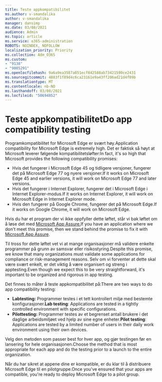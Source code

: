```yaml
---
title: Teste appkompatibilitet
ms.author: v-smandalika
author: v-smandalika
manager: dansimp
ms.date: 03/08/2021
audience: Admin
ms.topic: article
ms.service: o365-administration
ROBOTS: NOINDEX, NOFOLLOW
localization_priority: Priority
ms.collection: Adm_O365
ms.custom:
- "9138"
- "9005291"
ms.openlocfilehash: 9a6a9ea3587a851ecf842588ab73421590ce2431
ms.sourcegitcommit: 4883f1f89d4c6ca23161e9a43ff206ad21d4f09b
ms.translationtype: MT
ms.contentlocale: nb-NO
ms.lasthandoff: 03/08/2021
ms.locfileid: "50694852"
---
```

# <a name="do-app-compatibility-testing"></a><span data-ttu-id="b74a6-102">Teste appkompatibilitet</span><span class="sxs-lookup"><span data-stu-id="b74a6-102">Do app compatibility testing</span></span>

<span data-ttu-id="b74a6-103">Programkompatibilitet for Microsoft Edge er svært høy.</span><span class="sxs-lookup"><span data-stu-id="b74a6-103">Application compatibility for Microsoft Edge is extremely high.</span></span> <span data-ttu-id="b74a6-104">Det er faktisk så høyt at Microsoft leverer følgende kompatibilitetsløfter:</span><span class="sxs-lookup"><span data-stu-id="b74a6-104">In fact, it's so high that Microsoft provides the following compatibility promises:</span></span>
- <span data-ttu-id="b74a6-105">Hvis det fungerer i Microsoft Edge 45 og tidligere versjoner, fungerer det på Microsoft Edge 77 og nyere versjoner.</span><span class="sxs-lookup"><span data-stu-id="b74a6-105">If it works on Microsoft Edge 45 and earlier versions, it will work on Microsoft Edge 77 and later versions.</span></span>
- <span data-ttu-id="b74a6-106">Hvis det fungerer i Internet Explorer, fungerer det i Microsoft Edge i Internet Explorer-modus.</span><span class="sxs-lookup"><span data-stu-id="b74a6-106">If it works on Internet Explorer, it will work on Microsoft Edge in Internet Explorer mode.</span></span>
- <span data-ttu-id="b74a6-107">Hvis den fungerer på Google Chrome, fungerer det på Microsoft Edge.</span><span class="sxs-lookup"><span data-stu-id="b74a6-107">If it works on Google Chrome, it will work on Microsoft Edge.</span></span>

<span data-ttu-id="b74a6-108">Hvis du har et program der vi ikke oppfyller dette løftet, står vi bak løftet om å løse det med [Microsoft App Assure.](https://www.microsoft.com/fasttrack/microsoft-365/app-assure)</span><span class="sxs-lookup"><span data-stu-id="b74a6-108">If you have an application where we don't meet this promise, then we stand behind the promise to fix it with [Microsoft App Assure](https://www.microsoft.com/fasttrack/microsoft-365/app-assure).</span></span>

<span data-ttu-id="b74a6-109">Til tross for dette løftet vet vi at mange organisasjoner må validere enkelte programmer på grunn av samsvar eller risikostyring.</span><span class="sxs-lookup"><span data-stu-id="b74a6-109">Despite this promise, we know that many organizations must validate some applications for compliance or risk-management reasons.</span></span> <span data-ttu-id="b74a6-110">Selv om vi forventer at dette skal være svært enkelt, er det viktig å være organisert og streng i apptesting.</span><span class="sxs-lookup"><span data-stu-id="b74a6-110">Even though we expect this to be very straightforward, it's important to be organized and rigorous in app testing.</span></span>

<span data-ttu-id="b74a6-111">Det finnes to måter å teste appkompatibilitet på:</span><span class="sxs-lookup"><span data-stu-id="b74a6-111">There are two ways to do app compatibility testing:</span></span>

- <span data-ttu-id="b74a6-112">**Labtesting:** Programmer testes i et tett kontrollert miljø med bestemte konfigurasjoner.</span><span class="sxs-lookup"><span data-stu-id="b74a6-112">**Lab testing**: Applications are tested in a tightly controlled environment with specific configurations.</span></span>
- <span data-ttu-id="b74a6-113">**Pilottesting:** Programmer testes av et begrenset antall brukere i det daglige arbeidsmiljøet ved hjelp av sine egne enheter.</span><span class="sxs-lookup"><span data-stu-id="b74a6-113">**Pilot testing**: Applications are tested by a limited number of users in their daily work environment using their own devices.</span></span>

<span data-ttu-id="b74a6-114">Velg den metoden som passer best for hver app, og gjør testingen før en lansering for hele organisasjonen.</span><span class="sxs-lookup"><span data-stu-id="b74a6-114">Choose the method that is most appropriate for each app and do the testing prior to a launch to the entire organization.</span></span>

<span data-ttu-id="b74a6-115">Når du har sikret at appene dine er kompatible, er du klar til å distribuere Microsoft Edge til en pilotgruppe.</span><span class="sxs-lookup"><span data-stu-id="b74a6-115">Once you've ensured that your apps are compatible, you're ready to deploy Microsoft Edge to a pilot group.</span></span>
